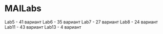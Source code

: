 # MAILabs
Lab5 - 41 вариант
Lab6 - 35 вариант
Lab7 - 27 вариант
Lab8 - 24 вариант
Lab11 - 43 вариант
Lab13 - 4 вариант
